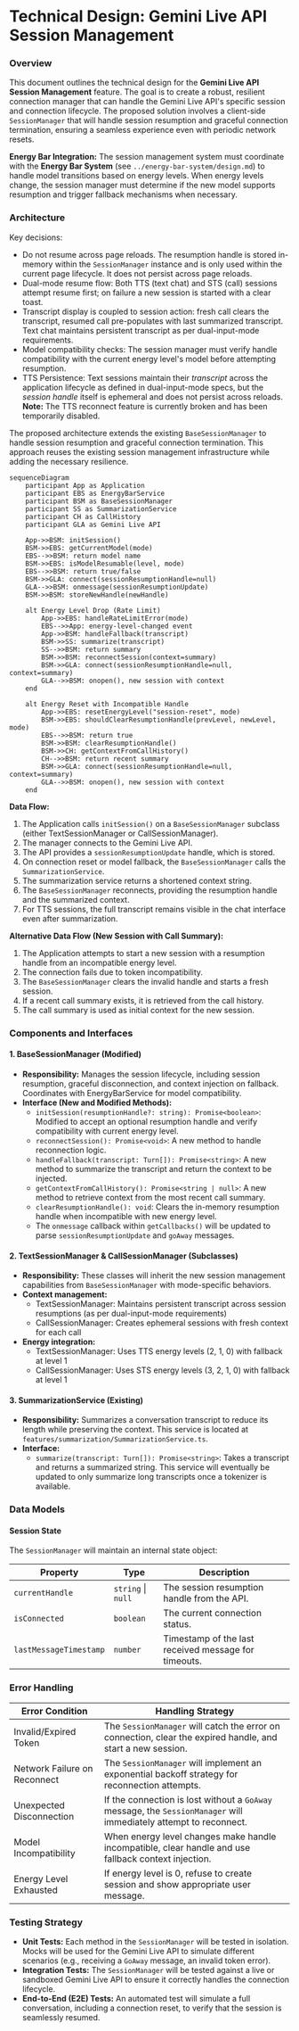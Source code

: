 # Technical Design: Gemini Live API Session Management

### Overview

This document outlines the technical design for the **Gemini Live API Session Management** feature. The goal is to create a robust, resilient connection manager that can handle the Gemini Live API's specific session and connection lifecycle. The proposed solution involves a client-side `SessionManager` that will handle session resumption and graceful connection termination, ensuring a seamless experience even with periodic network resets.

**Energy Bar Integration:** The session management system must coordinate with the **Energy Bar System** (see `../energy-bar-system/design.md`) to handle model transitions based on energy levels. When energy levels change, the session manager must determine if the new model supports resumption and trigger fallback mechanisms when necessary.

### Architecture

Key decisions:
- Do not resume across page reloads. The resumption handle is stored in-memory within the `SessionManager` instance and is only used within the current page lifecycle. It does not persist across page reloads.
- Dual-mode resume flow: Both TTS (text chat) and STS (call) sessions attempt resume first; on failure a new session is started with a clear toast.
- Transcript display is coupled to session action: fresh call clears the transcript, resumed call pre-populates with last summarized transcript. Text chat maintains persistent transcript as per dual-input-mode requirements.
- Model compatibility checks: The session manager must verify handle compatibility with the current energy level's model before attempting resumption.
- TTS Persistence: Text sessions maintain their *transcript* across the application lifecycle as defined in dual-input-mode specs, but the *session handle* itself is ephemeral and does not persist across reloads. **Note:** The TTS reconnect feature is currently broken and has been temporarily disabled.


The proposed architecture extends the existing `BaseSessionManager` to handle session resumption and graceful connection termination. This approach reuses the existing session management infrastructure while adding the necessary resilience.

```mermaid
sequenceDiagram
    participant App as Application
    participant EBS as EnergyBarService
    participant BSM as BaseSessionManager
    participant SS as SummarizationService
    participant CH as CallHistory
    participant GLA as Gemini Live API

    App->>BSM: initSession()
    BSM->>EBS: getCurrentModel(mode)
    EBS-->>BSM: return model name
    BSM->>EBS: isModelResumable(level, mode)
    EBS-->>BSM: return true/false
    BSM->>GLA: connect(sessionResumptionHandle=null)
    GLA-->>BSM: onmessage(sessionResumptionUpdate)
    BSM->>BSM: storeNewHandle(newHandle)
    
    alt Energy Level Drop (Rate Limit)
        App->>EBS: handleRateLimitError(mode)
        EBS-->>App: energy-level-changed event
        App->>BSM: handleFallback(transcript)
        BSM->>SS: summarize(transcript)
        SS-->>BSM: return summary
        BSM->>BSM: reconnectSession(context=summary)
        BSM->>GLA: connect(sessionResumptionHandle=null, context=summary)
        GLA-->>BSM: onopen(), new session with context
    end
    
    alt Energy Reset with Incompatible Handle
        App->>EBS: resetEnergyLevel("session-reset", mode)
        BSM->>EBS: shouldClearResumptionHandle(prevLevel, newLevel, mode)
        EBS-->>BSM: return true
        BSM->>BSM: clearResumptionHandle()
        BSM->>CH: getContextFromCallHistory()
        CH-->>BSM: return recent summary
        BSM->>GLA: connect(sessionResumptionHandle=null, context=summary)
        GLA-->>BSM: onopen(), new session with context
    end
```

**Data Flow:**
1.  The Application calls `initSession()` on a `BaseSessionManager` subclass (either TextSessionManager or CallSessionManager).
2.  The manager connects to the Gemini Live API.
3.  The API provides a `sessionResumptionUpdate` handle, which is stored.
4.  On connection reset or model fallback, the `BaseSessionManager` calls the `SummarizationService`.
5.  The summarization service returns a shortened context string.
6.  The `BaseSessionManager` reconnects, providing the resumption handle and the summarized context.
7.  For TTS sessions, the full transcript remains visible in the chat interface even after summarization.

**Alternative Data Flow (New Session with Call Summary):**
1.  The Application attempts to start a new session with a resumption handle from an incompatible energy level.
2.  The connection fails due to token incompatibility.
3.  The `BaseSessionManager` clears the invalid handle and starts a fresh session.
4.  If a recent call summary exists, it is retrieved from the call history.
5.  The call summary is used as initial context for the new session.

### Components and Interfaces

#### 1. BaseSessionManager (Modified)
*   **Responsibility:** Manages the session lifecycle, including session resumption, graceful disconnection, and context injection on fallback. Coordinates with EnergyBarService for model compatibility.
*   **Interface (New and Modified Methods):**
    *   `initSession(resumptionHandle?: string): Promise<boolean>`: Modified to accept an optional resumption handle and verify compatibility with current energy level.
    *   `reconnectSession(): Promise<void>`: A new method to handle reconnection logic.
    *   `handleFallback(transcript: Turn[]): Promise<string>`: A new method to summarize the transcript and return the context to be injected.
    *   `getContextFromCallHistory(): Promise<string | null>`: A new method to retrieve context from the most recent call summary.
    *   `clearResumptionHandle(): void`: Clears the in-memory resumption handle when incompatible with new energy level.
    *   The `onmessage` callback within `getCallbacks()` will be updated to parse `sessionResumptionUpdate` and `goAway` messages.

#### 2. TextSessionManager & CallSessionManager (Subclasses)
*   **Responsibility:** These classes will inherit the new session management capabilities from `BaseSessionManager` with mode-specific behaviors.
*   **Context management:**
    *   TextSessionManager: Maintains persistent transcript across session resumptions (as per dual-input-mode requirements)
    *   CallSessionManager: Creates ephemeral sessions with fresh context for each call
*   **Energy integration:**
    *   TextSessionManager: Uses TTS energy levels (2, 1, 0) with fallback at level 1
    *   CallSessionManager: Uses STS energy levels (3, 2, 1, 0) with fallback at level 1

#### 3. SummarizationService (Existing)
*   **Responsibility:** Summarizes a conversation transcript to reduce its length while preserving the context. This service is located at `features/summarization/SummarizationService.ts`.
*   **Interface:**
    *   `summarize(transcript: Turn[]): Promise<string>`: Takes a transcript and returns a summarized string. This service will eventually be updated to only summarize long transcripts once a tokenizer is available.

### Data Models

#### Session State
The `SessionManager` will maintain an internal state object:

| Property                | Type          | Description                                         |
|-------------------------|---------------|-----------------------------------------------------|
| `currentHandle`         | `string` \| `null` | The session resumption handle from the API.         |
| `isConnected`           | `boolean`     | The current connection status.                      |
| `lastMessageTimestamp`  | `number`      | Timestamp of the last received message for timeouts. |

### Error Handling

| Error Condition              | Handling Strategy                                                                                             |
|------------------------------|---------------------------------------------------------------------------------------------------------------|
| Invalid/Expired Token        | The `SessionManager` will catch the error on connection, clear the expired handle, and start a new session.   |
| Network Failure on Reconnect | The `SessionManager` will implement an exponential backoff strategy for reconnection attempts.                |
| Unexpected Disconnection     | If the connection is lost without a `GoAway` message, the `SessionManager` will immediately attempt to reconnect. |
| Model Incompatibility        | When energy level changes make handle incompatible, clear handle and use fallback context injection.          |
| Energy Level Exhausted       | If energy level is 0, refuse to create session and show appropriate user message.                             |

### Testing Strategy

*   **Unit Tests:** Each method in the `SessionManager` will be tested in isolation. Mocks will be used for the Gemini Live API to simulate different scenarios (e.g., receiving a `GoAway` message, an invalid token error).
*   **Integration Tests:** The `SessionManager` will be tested against a live or sandboxed Gemini Live API to ensure it correctly handles the connection lifecycle.
*   **End-to-End (E2E) Tests:** An automated test will simulate a full conversation, including a connection reset, to verify that the session is seamlessly resumed.
